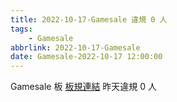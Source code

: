 ```yaml
---
title: 2022-10-17-Gamesale 違規 0 人
tags:
    - Gamesale
abbrlink: 2022-10-17-Gamesale
date: Gamesale-2022-10-17 12:00:00
---
```

Gamesale 板 [板規連結](https://www.ptt.cc/bbs/Gossiping/M.1637425085.A.07D.html)
昨天違規 0 人
